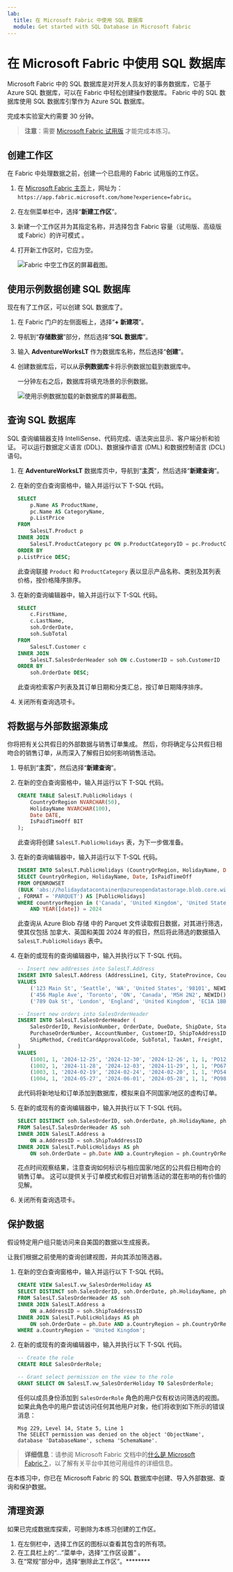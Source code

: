```yaml
---
lab:
  title: 在 Microsoft Fabric 中使用 SQL 数据库
  module: Get started with SQL Database in Microsoft Fabric
---
```


# 在 Microsoft Fabric 中使用 SQL 数据库

Microsoft Fabric 中的 SQL 数据库是对开发人员友好的事务数据库，它基于Azure SQL 数据库，可以在 Fabric 中轻松创建操作数据库。 Fabric 中的 SQL 数据库使用 SQL 数据库引擎作为 Azure SQL 数据库。

完成本实验室大约需要 30 分钟。

> **注意**：需要 [Microsoft Fabric 试用版](https://learn.microsoft.com/fabric/get-started/fabric-trial) 才能完成本练习。

## 创建工作区

在 Fabric 中处理数据之前，创建一个已启用的 Fabric 试用版的工作区。

1. 在 [Microsoft Fabric 主页](https://app.fabric.microsoft.com/home?experience=fabric)上，网址为：`https://app.fabric.microsoft.com/home?experience=fabric`。
1. 在左侧菜单栏中，选择“**新建工作区**”。
1. 新建一个工作区并为其指定名称，并选择包含 Fabric 容量（试用版、高级版或 Fabric）的许可模式  。
1. 打开新工作区时，它应为空。

    ![Fabric 中空工作区的屏幕截图。](./Images/new-workspace.png)

## 使用示例数据创建 SQL 数据库

现在有了工作区，可以创建 SQL 数据库了。

1. 在 Fabric 门户的左侧面板上，选择“**+ 新建项**”。
1. 导航到“**存储数据**”部分，然后选择“**SQL 数据库**”。
1. 输入 **AdventureWorksLT** 作为数据库名称，然后选择“**创建**”。
1. 创建数据库后，可以从**示例数据库**卡将示例数据加载到数据库中。

    一分钟左右之后，数据库将填充场景的示例数据。

    ![使用示例数据加载的新数据库的屏幕截图。](./Images/sql-database-sample.png)

## 查询 SQL 数据库

SQL 查询编辑器支持 IntelliSense、代码完成、语法突出显示、客户端分析和验证。 可以运行数据定义语言 (DDL)、数据操作语言 (DML) 和数据控制语言 (DCL) 语句。

1. 在 **AdventureWorksLT** 数据库页中，导航到“**主页**”，然后选择“**新建查询**”。

1. 在新的空白查询窗格中，输入并运行以下 T-SQL 代码。

    ```sql
    SELECT 
        p.Name AS ProductName,
        pc.Name AS CategoryName,
        p.ListPrice
    FROM 
        SalesLT.Product p
    INNER JOIN 
        SalesLT.ProductCategory pc ON p.ProductCategoryID = pc.ProductCategoryID
    ORDER BY 
    p.ListPrice DESC;
    ```
    
    此查询联接 `Product` 和 `ProductCategory` 表以显示产品名称、类别及其列表价格，按价格降序排序。

1. 在新的查询编辑器中，输入并运行以下 T-SQL 代码。

    ```sql
   SELECT 
        c.FirstName,
        c.LastName,
        soh.OrderDate,
        soh.SubTotal
    FROM 
        SalesLT.Customer c
    INNER JOIN 
        SalesLT.SalesOrderHeader soh ON c.CustomerID = soh.CustomerID
    ORDER BY 
        soh.OrderDate DESC;
    ```

    此查询检索客户列表及其订单日期和分类汇总，按订单日期降序排序。 

1. 关闭所有查询选项卡。

## 将数据与外部数据源集成

你将把有关公共假日的外部数据与销售订单集成。 然后，你将确定与公共假日相吻合的销售订单，从而深入了解假日如何影响销售活动。

1. 导航到“**主页**”，然后选择“**新建查询**”。

1. 在新的空白查询窗格中，输入并运行以下 T-SQL 代码。

    ```sql
    CREATE TABLE SalesLT.PublicHolidays (
        CountryOrRegion NVARCHAR(50),
        HolidayName NVARCHAR(100),
        Date DATE,
        IsPaidTimeOff BIT
    );
    ```

    此查询将创建 `SalesLT.PublicHolidays` 表，为下一步做准备。

1. 在新的查询编辑器中，输入并运行以下 T-SQL 代码。

    ```sql
    INSERT INTO SalesLT.PublicHolidays (CountryOrRegion, HolidayName, Date, IsPaidTimeOff)
    SELECT CountryOrRegion, HolidayName, Date, IsPaidTimeOff
    FROM OPENROWSET 
    (BULK 'abs://holidaydatacontainer@azureopendatastorage.blob.core.windows.net/Processed/*.parquet'
    , FORMAT = 'PARQUET') AS [PublicHolidays]
    WHERE countryorRegion in ('Canada', 'United Kingdom', 'United States')
        AND YEAR([date]) = 2024
    ```
    
    此查询从 Azure Blob 存储 中的 Parquet 文件读取假日数据，对其进行筛选，使其仅包括 加拿大、英国和美国 2024 年的假日，然后将此筛选的数据插入 `SalesLT.PublicHolidays` 表中。    

1. 在新的或现有的查询编辑器中，输入并执行以下 T-SQL 代码。

    ```sql
    -- Insert new addresses into SalesLT.Address
    INSERT INTO SalesLT.Address (AddressLine1, City, StateProvince, CountryRegion, PostalCode, rowguid, ModifiedDate)
    VALUES
        ('123 Main St', 'Seattle', 'WA', 'United States', '98101', NEWID(), GETDATE()),
        ('456 Maple Ave', 'Toronto', 'ON', 'Canada', 'M5H 2N2', NEWID(), GETDATE()),
        ('789 Oak St', 'London', 'England', 'United Kingdom', 'EC1A 1BB', NEWID(), GETDATE());
    
    -- Insert new orders into SalesOrderHeader
    INSERT INTO SalesLT.SalesOrderHeader (
        SalesOrderID, RevisionNumber, OrderDate, DueDate, ShipDate, Status, OnlineOrderFlag, 
        PurchaseOrderNumber, AccountNumber, CustomerID, ShipToAddressID, BillToAddressID, 
        ShipMethod, CreditCardApprovalCode, SubTotal, TaxAmt, Freight, Comment, rowguid, ModifiedDate
    )
    VALUES
        (1001, 1, '2024-12-25', '2024-12-30', '2024-12-26', 1, 1, 'PO12345', 'AN123', 1, (SELECT TOP 1 AddressID FROM SalesLT.Address WHERE AddressLine1 = '789 Oak St'), (SELECT TOP 1 AddressID FROM SalesLT.Address WHERE AddressLine1 = '123 Main St'), 'Ground', '12345', 100.00, 10.00, 5.00, 'New Order 1', NEWID(), GETDATE()),
        (1002, 1, '2024-11-28', '2024-12-03', '2024-11-29', 1, 1, 'PO67890', 'AN456', 2, (SELECT TOP 1 AddressID FROM SalesLT.Address WHERE AddressLine1 = '123 Main St'), (SELECT TOP 1 AddressID FROM SalesLT.Address WHERE AddressLine1 = '456 Maple Ave'), 'Air', '67890', 200.00, 20.00, 10.00, 'New Order 2', NEWID(), GETDATE()),
        (1003, 1, '2024-02-19', '2024-02-24', '2024-02-20', 1, 1, 'PO54321', 'AN789', 3, (SELECT TOP 1 AddressID FROM SalesLT.Address WHERE AddressLine1 = '456 Maple Ave'), (SELECT TOP 1 AddressID FROM SalesLT.Address WHERE AddressLine1 = '789 Oak St'), 'Sea', '54321', 300.00, 30.00, 15.00, 'New Order 3', NEWID(), GETDATE()),
        (1004, 1, '2024-05-27', '2024-06-01', '2024-05-28', 1, 1, 'PO98765', 'AN321', 4, (SELECT TOP 1 AddressID FROM SalesLT.Address WHERE AddressLine1 = '789 Oak St'), (SELECT TOP 1 AddressID FROM SalesLT.Address WHERE AddressLine1 = '789 Oak St'), 'Ground', '98765', 400.00, 40.00, 20.00, 'New Order 4', NEWID(), GETDATE());
    ```

    此代码将新地址和订单添加到数据库，模拟来自不同国家/地区的虚构订单。

1. 在新的或现有的查询编辑器中，输入并执行以下 T-SQL 代码。

    ```sql
    SELECT DISTINCT soh.SalesOrderID, soh.OrderDate, ph.HolidayName, ph.CountryOrRegion
    FROM SalesLT.SalesOrderHeader AS soh
    INNER JOIN SalesLT.Address a
        ON a.AddressID = soh.ShipToAddressID
    INNER JOIN SalesLT.PublicHolidays AS ph
        ON soh.OrderDate = ph.Date AND a.CountryRegion = ph.CountryOrRegion
    ```

    花点时间观察结果，注意查询如何标识与相应国家/地区的公共假日相吻合的销售订单。 这可以提供关于订单模式和假日对销售活动的潜在影响的有价值的见解。

1. 关闭所有查询选项卡。

## 保护数据

假设特定用户组只能访问来自美国的数据以生成报表。

让我们根据之前使用的查询创建视图，并向其添加筛选器。

1. 在新的空白查询窗格中，输入并运行以下 T-SQL 代码。

    ```sql
    CREATE VIEW SalesLT.vw_SalesOrderHoliday AS
    SELECT DISTINCT soh.SalesOrderID, soh.OrderDate, ph.HolidayName, ph.CountryOrRegion
    FROM SalesLT.SalesOrderHeader AS soh
    INNER JOIN SalesLT.Address a
        ON a.AddressID = soh.ShipToAddressID
    INNER JOIN SalesLT.PublicHolidays AS ph
        ON soh.OrderDate = ph.Date AND a.CountryRegion = ph.CountryOrRegion
    WHERE a.CountryRegion = 'United Kingdom';
    ```

1. 在新的或现有的查询编辑器中，输入并执行以下 T-SQL 代码。

    ```sql
    -- Create the role
    CREATE ROLE SalesOrderRole;
    
    -- Grant select permission on the view to the role
    GRANT SELECT ON SalesLT.vw_SalesOrderHoliday TO SalesOrderRole;
    ```

    任何以成员身份添加到 `SalesOrderRole` 角色的用户仅有权访问筛选的视图。 如果此角色中的用户尝试访问任何其他用户对象，他们将收到如下所示的错误消息：

    ```
    Msg 229, Level 14, State 5, Line 1
    The SELECT permission was denied on the object 'ObjectName', database 'DatabaseName', schema 'SchemaName'.
    ```

> **详细信息**：请参阅 Microsoft Fabric 文档中的[什么是 Microsoft Fabric？](https://learn.microsoft.com/fabric/get-started/microsoft-fabric-overview)，以了解有关平台中其他可用组件的详细信息。

在本练习中，你已在 Microsoft Fabric 的 SQL 数据库中创建、导入外部数据、查询和保护数据。

## 清理资源

如果已完成数据库探索，可删除为本练习创建的工作区。

1. 在左侧栏中，选择工作区的图标以查看其包含的所有项。
2. 在工具栏上的“...”菜单中，选择“工作区设置” 。
3. 在“常规”部分中，选择“删除此工作区”。********
